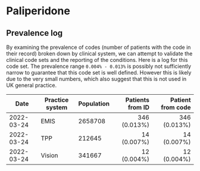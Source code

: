 # Paliperidone

## Prevalence log

By examining the prevalence of codes (number of patients with the code in their record) broken down by clinical system, we can attempt to validate the clinical code sets and the reporting of the conditions. Here is a log for this code set. The prevalence range `0.004% - 0.013%` is possibly not sufficiently narrow to guarantee that this code set is well defined. However this is likely due to the very small numbers, which also suggest that this is not used in UK general practice.

| Date       | Practice system | Population | Patients from ID | Patient from code |
| ---------- | --------------- | ---------- | ---------------: | ----------------: |
| 2022-03-24 | EMIS            | 2658708    |     346 (0.013%) |      346 (0.013%) |
| 2022-03-24 | TPP             | 212645     |      14 (0.007%) |       14 (0.007%) |
| 2022-03-24 | Vision          | 341667     |      12 (0.004%) |       12 (0.004%) |
